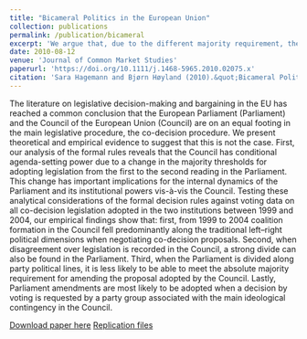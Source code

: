 ```yaml
---
title: "Bicameral Politics in the European Union"
collection: publications
permalink: /publication/bicameral
excerpt: 'We argue that, due to the different majority requirement, the power of the Council and Parliament is not balanced in the Codecision procedure. '
date: 2010-08-12
venue: 'Journal of Common Market Studies'
paperurl: 'https://doi.org/10.1111/j.1468-5965.2010.02075.x'
citation: 'Sara Hagemann and Bjørn Høyland (2010).&quot;Bicameral Politics in the European Union.&quot;<i>Journal of Common Market Studies</i>  48 (4) 811 - 833.'
---
```

The literature on legislative decision-making and bargaining in the EU has reached a common conclusion that the European Parliament (Parliament) and the Council of the European Union (Council) are on an equal footing in the main legislative procedure, the co-decision procedure. We present theoretical and empirical evidence to suggest that this is not the case. First, our analysis of the formal rules reveals that the Council has conditional agenda-setting power due to a change in the majority thresholds for adopting legislation from the first to the second reading in the Parliament. This change has important implications for the internal dynamics of the Parliament and its institutional powers vis-à-vis the Council. Testing these analytical considerations of the formal decision rules against voting data on all co-decision legislation adopted in the two institutions between 1999 and 2004, our empirical findings show that: first, from 1999 to 2004 coalition formation in the Council fell predominantly along the traditional left–right political dimensions when negotiating co-decision proposals. Second, when disagreement over legislation is recorded in the Council, a strong divide can also be found in the Parliament. Third, when the Parliament is divided along party political lines, it is less likely to be able to meet the absolute majority requirement for amending the proposal adopted by the Council. Lastly, Parliament amendments are most likely to be adopted when a decision by voting is requested by a party group associated with the main ideological contingency in the Council.

[Download paper here](http://onlinelibrary.wiley.com/doi/10.1111/j.1468-5965.2010.02075.x/epdf)
[Replication files](https://bjornhoyland.github.io/files/bicameral.zip)
